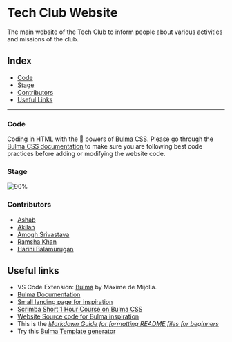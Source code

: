 # Tech Club Website
The main website of the Tech Club to inform people about various activities and missions of the club.

## Index
- [Code](#code)
- [Stage](#stage)
- [Contributors](#contributors)
- [Useful Links](#useful-links)

---

### Code
Coding in HTML with the :crystal_ball: powers of [Bulma CSS](https://bulma.io).
Please go through the [Bulma CSS documentation](https://bulma.io/documentation) to make sure you are following best code practices before adding or modifying the website code.

### Stage
![90%](https://progress-bar.dev/90)

### Contributors
- [Ashab](https://github.com/ashab272000)
- [Akilan](https://github.com/Akilan1999)
- [Amogh Srivastava](https://github.com/amoghsr)
- [Ramsha Khan](https://github.com/rk-92)
- [Harini Balamurugan](https://github.com/HariniBalamurugan)

## Useful links
* VS Code Extension: [Bulma](https://marketplace.visualstudio.com/items?itemName=demijollamaxime.bulma) by Maxime de Mijolla.
* [Bulma Documentation](https://bulma.io/documentation)
* [Small landing page for inspiration](https://www.youtube.com/watch?v=MGC9s4bZQ0Y&t=248s)
* [Scrimba Short 1 Hour Course on Bulma CSS](https://scrimba.com/g/gbulma)
* [Website Source code for Bulma inspiration](https://github.com/app-generator/bulmaplay)
* This is the *[Markdown Guide for formatting README files for beginners](https://www.markdownguide.org)*
* Try this [Bulma Template generator](https://bulma.dev)
